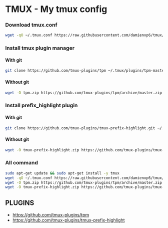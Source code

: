 # TMUX - My tmux config

### Download tmux.conf
```bash
wget -qO ~/.tmux.conf https://raw.githubusercontent.com/damienxp6/tmux/master/tmux.conf
```

### Install tmux plugin manager
#### With git
```bash
git clone https://github.com/tmux-plugins/tpm ~/.tmux/plugins/tpm-master
```
#### Without git
```bash
wget -O tpm.zip https://github.com/tmux-plugins/tpm/archive/master.zip && mkdir -p -v ~/.tmux/plugins && unzip tpm.zip -d ~/.tmux/plugins/
```

### Install prefix_highlight plugin
#### With git
```bash
git clone https://github.com/tmux-plugins/tmux-prefix-highlight.git ~/.tmux/plugins/tmux-prefix-highlight-master
```
#### Without git
```bash
wget -O tmux-prefix-highlight.zip https://github.com/tmux-plugins/tmux-prefix-highlight/archive/master.zip && mkdir -p -v ~/.tmux/plugins && unzip tmux-prefix-highlight.zip -d ~/.tmux/plugins/
```

### All command
```bash
sudo apt-get update && sudo apt-get install -y tmux
wget -qO ~/.tmux.conf https://raw.githubusercontent.com/damienxp6/tmux/master/tmux.conf
wget -O tpm.zip https://github.com/tmux-plugins/tpm/archive/master.zip && mkdir -p -v ~/.tmux/plugins && unzip tpm.zip -d ~/.tmux/plugins/
wget -O tmux-prefix-highlight.zip https://github.com/tmux-plugins/tmux-prefix-highlight/archive/master.zip && mkdir -p -v ~/.tmux/plugins && unzip tmux-prefix-highlight.zip -d ~/.tmux/plugins/
```

## PLUGINS
- https://github.com/tmux-plugins/tpm
- https://github.com/tmux-plugins/tmux-prefix-highlight
